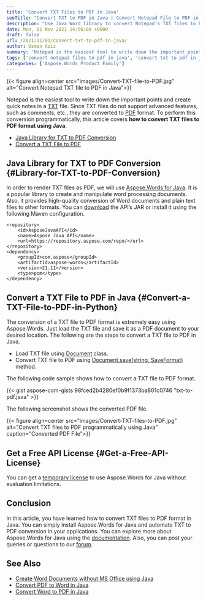 ```yaml
---
title: 'Convert TXT Files to PDF in Java'
seoTitle: "Convert TXT to PDF in Java | Convert Notepad File to PDF in Java"
description: "Use Java Word library to convert Notepad's TXT files to PDF in Java. Java code sample to automate the conversion of TXT files to PDF."
date: Mon, 01 Nov 2021 14:56:00 +0000
draft: false
url: /2021/11/01/convert-txt-to-pdf-in-java/
author: Usman Aziz
summary: 'Notepad is the easiest tool to write down the important points and create quick notes in a [TXT][1] file. Since TXT files do not support advanced features, such as comments, etc., they are converted to [PDF][2] format. To perform this conversion programmatically, this article covers **how to convert TXT files to PDF format using Java**.'
tags: ['convert notepad files to pdf in java', 'convert txt to pdf in java', 'java txt to pdf converter library']
categories: ['Aspose.Words Product Family']
---
```




{{< figure align=center src="images/Convert-TXT-file-to-PDF.jpg" alt="Convert Notepad TXT file to PDF in Java">}}


Notepad is the easiest tool to write down the important points and create quick notes in a [TXT][3] file. Since TXT files do not support advanced features, such as comments, etc., they are converted to [PDF][4] format. To perform this conversion programmatically, this article covers **how to convert TXT files to PDF format using Java**.

*   [Java Library for TXT to PDF Conversion][5]
*   [Convert a TXT File to PDF][6]

## Java Library for TXT to PDF Conversion {#Library-for-TXT-to-PDF-Conversion}

In order to render TXT files as PDF, we will use [Aspose.Words for Java][7]. It is a popular library to create and manipulate word processing documents. Also, it provides high-quality conversion of Word documents and plain text files to other formats. You can [download][8] the API’s JAR or install it using the following Maven configuration.

```
<repository>
    <id>AsposeJavaAPI</id>
    <name>Aspose Java API</name>
    <url>https://repository.aspose.com/repo/</url>
</repository>
<dependency>
    <groupId>com.aspose</groupId>
    <artifactId>aspose-words</artifactId>
    <version>21.11</version>
    <type>pom</type>
</dependency>
```

## Convert a TXT File to PDF in Java {#Convert-a-TXT-File-to-PDF-in-Python}

The conversion of a TXT file to PDF format is extremely easy using Aspose.Words. Just load the TXT file and save it as a PDF document to your desired location. The following are the steps to convert a TXT file to PDF in Java.

*   Load TXT file using [Document][9] class.
*   Convert TXT file to PDF using [Document.save(string, SaveFormat)][10] method.

The following code sample shows how to convert a TXT file to PDF format.

{{< gist aspose-com-gists 98fced2b4280ef0b9f1373ba801c0746 "txt-to-pdf.java" >}}

The following screenshot shows the converted PDF file.



{{< figure align=center src="images/Convert-TXT-files-to-PDF.jpg" alt="Convert TXT files to PDF programmatically using Java" caption="Converted PDF File">}}


## Get a Free API License {#Get-a-Free-API-License}

You can get a [temporary license][11] to use Aspose.Words for Java without evaluation limitations.

## Conclusion

In this article, you have learned how to convert TXT files to PDF format in Java. You can simply install Aspose.Words for Java and automate TXT to PDF conversion in your applications. You can explore more about Aspose.Words for Java using the [documentation][12]. Also, you can post your queries or questions to our [forum][13].

## See Also

*   [Create Word Documents without MS Office using Java][14]
*   [Convert PDF to Word in Java][15]
*   [Convert Word to PDF in Java][16]




[1]: https://docs.fileformat.com/word-processing/txt/
[2]: https://docs.fileformat.com/pdf/
[3]: https://docs.fileformat.com/word-processing/txt/
[4]: https://docs.fileformat.com/pdf/
[5]: #Library-for-TXT-to-PDF-Conversion
[6]: #Convert-a-TXT-File-to-PDF-in-Python
[7]: https://products.aspose.com/words/java/
[8]: https://downloads.aspose.com/words/java/
[9]: https://apireference.aspose.com/words/java/com.aspose.words/Document
[10]: https://apireference.aspose.com/words/java/com.aspose.words/document#save(java.lang.String,int)
[11]: https://purchase.aspose.com/temporary-license
[12]: https://docs.aspose.com/words/java/
[13]: https://forum.aspose.com/
[14]: https://blog.aspose.com/2020/03/11/create-rich-word-documents-programmatically-in-java-using-java-word-api/
[15]: https://blog.aspose.com/2020/01/17/convert-pdf-to-word-doc-docx-in-java/
[16]: https://blog.aspose.com/2020/02/20/convert-word-doc-docx-to-pdf-in-java-programmatically/




